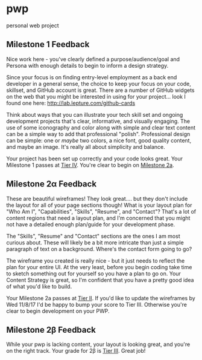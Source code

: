 # pwp
personal web project

## Milestone 1 Feedback
Nice work here - you've clearly defined a purpose/audience/goal and Persona with enough details to begin to inform a design strategy.

Since your focus is on finding entry-level employment as a back end developer in a general sense, the choice to keep your focus on your code, skillset, and GitHub account is great. There are a number of GitHub widgets on the web that you might be interested in using for your project... look I found one here: http://lab.lepture.com/github-cards

Think about ways that you can illustrate your tech skill set and ongoing development projects that's clear, informative, and visually engaging. The use of some iconography and color along with simple and clear text content can be a simple way to add that professional "polish". Professional design can be simple: one or _maybe_ two colors, a nice font, good quality content, and maybe an image. It's really all about simplicity and balance.

Your project has been set up correctly and your code looks great. Your Milestone 1 passes at [Tier IV](https://bootcamp-coders.cnm.edu/projects/personal/rubric/). You're clear to begin on [Milestone 2a](https://bootcamp-coders.cnm.edu/projects/personal/milestone-two/). 

## Milestone 2&alpha; Feedback
These are beautiful wireframes! They look great.... but they don't include the layout for all of your page sections though! What is your layout plan for "Who Am I", "Capabilities", "Skills", "Resume", and "Contact"? That's a lot of content regions that need a layout plan, and I'm concerned that you might not have a detailed enough plan/guide for your development phase.

The "Skills", "Resume" and "Contact" sections are the ones I am most curious about. These will likely be a bit more intricate than just a simple paragraph of text on a background. Where's the contact form going to go?

The wireframe you created is really nice - but it just needs to reflect the plan for your entire UI. At the very least, before you begin coding take time to sketch something out for yourself so you have a plan to go on. Your Content Strategy is great, so I'm confident that you have a pretty good idea of what you'd like to build.

Your Milestone 2a passes at [Tier II](https://bootcamp-coders.cnm.edu/projects/personal/rubric/). If you'd like to update the wireframes by Wed 11/8/17 I'd be happy to bump your score to Tier III. Otherwise you're clear to begin development on your PWP.

## Milestone 2&beta; Feedback
While your pwp is lacking content, your layout is looking great, and you're on the right track. Your grade for 2&beta; is [Tier III](https://bootcamp-coders.cnm.edu/projects/personal/rubric/). Great job!
